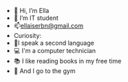 - 👋 Hi, I’m Ella
- 🌱 I’m IT student
- 📫ellaiserbn@gmail.com
- Curiosity:
- 👅I speak a second language
- 💻 I'm a computer technician
- 📚 I like reading books in my free time
- 💪 And I go to the gym

<!---
neivaxz/neivaxz is a ✨ special ✨ repository because its `README.md` (this file) appears on your GitHub profile.
You can click the Preview link to take a look at your changes.
--->
